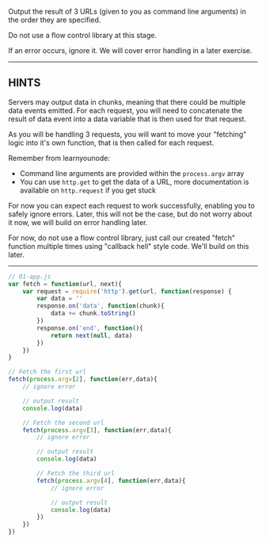 Output the result of 3 URLs (given to you as command line arguments) in the order they are specified.

Do not use a flow control library at this stage.

If an error occurs, ignore it. We will cover error handling in a later exercise.


----------------------------------------------------------------------
## HINTS

Servers may output data in chunks, meaning that there could be multiple data events emitted. For each request, you will need to concatenate the result of data event into a data variable that is then used for that request.

As you will be handling 3 requests, you will want to move your "fetching" logic into it's own function, that is then called for each request.

Remember from learnyounode:

- Command line arguments are provided within the `process.argv` array
- You can use `http.get` to get the data of a URL, more documentation is available on `http.request` if you get stuck

For now you can expect each request to work successfully, enabling you to safely ignore errors. Later, this will not be the case, but do not worry about it now, we will build on error handling later.

For now, do not use a flow control library, just call our created "fetch" function multiple times using "callback hell" style code. We'll build on this later.

----------------------------------------------------------------------


<!-- SOLUTION/ -->

``` javascript
// 01-app.js
var fetch = function(url, next){
	var request = require('http').get(url, function(response) {
		var data = ''
		response.on('data', function(chunk){
			data += chunk.toString()
		})
		response.on('end', function(){
			return next(null, data)
		})
	})
}

// Fetch the first url
fetch(process.argv[2], function(err,data){
	// ignore error

	// output result
	console.log(data)

	// Fetch the second url
	fetch(process.argv[3], function(err,data){
		// ignore error

		// output result
		console.log(data)

		// Fetch the third url
		fetch(process.argv[4], function(err,data){
			// ignore error

			// output result
			console.log(data)
		})
	})
})
```

<!-- /SOLUTION -->